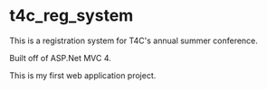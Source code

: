 t4c_reg_system
==============
This is a registration system for T4C's annual summer conference.

Built off of ASP.Net MVC 4.

This is my first web application project.
